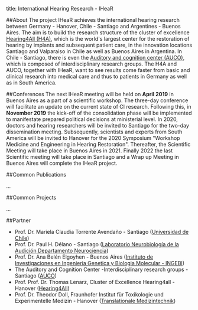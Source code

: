 


title: International Hearing Research - IHeaR 

##About
The project IHeaR achieves the international hearing research between Germany - Hanover, Chile - Santiago and Argentines - Buenos Aires. The aim is to build the research structure of the cluster of excellence [Hearing4All (H4A)](http://hearing4all.eu/EN/), which is the world's largest center for the restoration of hearing by implants and subsequent patient care, in the innovation locations Santiago and Valparaiso in Chile as well as Buenos Aires in Argentina. In Chile - Santiago, there is even the [Auditory and cognition center (AUCO)](http://www.auco.cl/), which is composed of interdisciplinary research groups. The H4A and AUCO, together with IHeaR, want to see results come faster from basic and clinical research into medical care and thus to patients in Germany as well as in South America.


##Conferences
The next IHeaR meeting will be held on **April 2019** in Buenos Aires as a part of a scientific workshop. The three-day conference will facilitate an update on the current state of CI research. Following this, in **November 2019** the kick-off of the consolidation phase will be implemented to manifestate prepared political decisions at ministerial level. In 2020, doctors and hearing researchers will be invited to Santiago for the two-day dissemination meeting. Subsequently, scientists and experts from South America will be invited to Hanover for the 2020 Symposium "Workshop Medicine and Engineering in Hearing Restoration". Thereafter,  the Scientific Meeting will take place in Buenos Aires in 2021. Finally 2022 the last Scientific meeting will take place in Santiago and a Wrap up Meeting in Buenos Aires will complete the IHeaR project.

##Common Publications

...

##Common Projects

...


##Partner
* Prof. Dr. Mariela Claudia Torrente Avendaño - Santiago ([Universidad de Chile](http://www.uchile.cl/))
* Prof. Dr. Paul H. Délano - Santiago ([Laboratorio Neurobiología de la Audición Departamento Neurociencia](http://www.audicion.cl/))
* Prof. Dr. Ana Belén Elgoyhen - Buenos Aires ([Instituto de Investigaciones en Ingenieria Genetica y Biologia Molecular - INGEBI](http://ingebi-conicet.gov.ar/es_fisiologia-y-genetica-de-la-audicion/))
* The Auditory and Cognition Center -Interdisciplinary research groups - Santiago ([AUCO](http://www.auco.cl/))
* Prof. Prof. Dr. Thomas Lenarz, Cluster of Excellence Hearing4all - Hanover ([Hearing4All](http://hearing4all.eu/EN/))
* Prof. Dr. Theodor Doll, Fraunhofer Institut für Toxikologie und Experimentelle Medizin - Hanover 
([Translationale Medizintechnik](https://www.item.fraunhofer.de/de/angebot/medizintechnik.html/))

